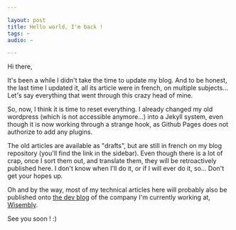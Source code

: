 ```yaml
---

layout: post
title: Hello world, I'm back !
tags: ~
audio: ~

---
```


Hi there, 

It's been a while I didn't take the time to update my blog. And to be honest, the last time I updated it, all its article were in french, on multiple subjects... Let's say everything that went through this crazy head of mine.

So, now, I think it is time to reset everything. I already changed my old wordpress (which is not accessible anymore...) into a Jekyll system, even though it is now working through a strange hook, as Github Pages does not authorize to add any plugins. 

The old articles are available as "drafts", but are still in french on my blog repository (you'll find the link in the sidebar). Even though there is a lot of crap, once I sort them out, and translate them, they will be retroactively published here. I don't know when I'll do it, or if I will ever do it, so... Don't get your hopes up.

Oh and by the way, most of my technical articles here will probably also be published onto [the dev blog](http://dev.wisembly.com/) of the company I'm currently working at, [Wisembly](http://wisembly.com).

See you soon ! :)
